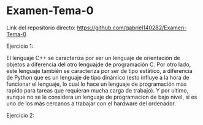 # Examen-Tema-0

Link del repositorio directo: https://github.com/gabriel140282/Examen-Tema-0

Ejercicio 1:

El lenguaje C++ se caracteriza por ser un lenguaje de orientación de objetos a diferencia del otro lenguajde de programación C. Por otro lado, este lenguaje también se caracteriza
por ser de tipo estático, a diferencia de Python que es un lenguaje de tipo dinámico (esto influye a la hora de funcionar el lenguaje, lo cual lo hace un lenguaje de programación
mas rapido para tareas que requieran mucha carga de trabajo). Y por ultimo, aunque no se le considera un lenguaje de programacion de bajo nivel, si es uno de los más cercanos a trabajar
con el hardware del ordenador.

Ejercicio 2:

